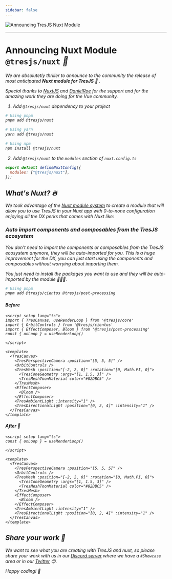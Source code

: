 ```yaml
---
sidebar: false
---
```


![Announcing TresJS Nuxt Module](/blog/tresjs-nuxt-module.png)

---

# Announcing Nuxt Module `@tresjs/nuxt` <i class="i-logo-nuxt" /> 🎉

We are absolutetly thriller to announce to the community the release of most anticipated **Nuxt module for TresJS** 🎉 .

Special thanks to [NuxtJS](https://nuxtjs.org/) and [DanielRoe](https://twitter.com/danielcroe) for the support and for the amazing work they are doing for the Vue community.

1. Add `@tresjs/nuxt` dependency to your project

```bash
# Using pnpm
pnpm add @tresjs/nuxt

# Using yarn
yarn add @tresjs/nuxt

# Using npm
npm install @tresjs/nuxt
```

2. Add `@tresjs/nuxt` to the `modules` section of `nuxt.config.ts`

```js
export default defineNuxtConfig({
  modules: ["@tresjs/nuxt"],
});
```

## What's Nuxt? 🔥

We took advantage of the [Nuxt module system](https://nuxt.com/docs/guide/going-further/modules) to create a module that will allow you to use TresJS in your Nuxt app with 0-to-none configuration enjoying all the DX perks that comes with Nuxt like:

### Auto import components and composables from the TresJS ecosystem 

You don't need to import the components or composables from the TresJS ecosystem anymore, they will be auto-imported for you. This is a huge improvement for the DX, you can just start using the components and composables without worrying about importing them.

You just need to install the packages you want to use and they will be auto-imported by the module 🧙🏼‍♂️.

```bash
# Using pnpm
pnpm add @tresjs/cientos @tresjs/post-processing
```

#### Before 

```vue
<script setup lang="ts">
import { TresCanvas, useRenderLoop } from '@tresjs/core'
import { OrbitControls } from '@tresjs/cientos'
import { EffectComposer, Bloom } from '@tresjs/post-processing'
const { onLoop } = useRenderLoop()

</script>

<template>
  <TresCanvas>
    <TresPerspectiveCamera :position="[5, 5, 5]" />
    <OrbitControls />
    <TresMesh :position="[-2, 2, 0]" :rotation="[0, Math.PI, 0]">
      <TresConeGeometry :args="[1, 1.5, 3]" />
      <TresMeshToonMaterial color="#82DBC5" />
    </TresMesh>
    <EffectComposer>
      <Bloom />
    </EffectComposer>
    <TresAmbientLight :intensity="1" />
    <TresDirectionalLight :position="[0, 2, 4]" :intensity="1" />
  </TresCanvas>
</template>
```
  

#### After 🥹

```vue
<script setup lang="ts">
const { onLoop } = useRenderLoop()

</script>

<template>
  <TresCanvas>
    <TresPerspectiveCamera :position="[5, 5, 5]" />
    <OrbitControls />
    <TresMesh :position="[-2, 2, 0]" :rotation="[0, Math.PI, 0]">
      <TresConeGeometry :args="[1, 1.5, 3]" />
      <TresMeshToonMaterial color="#82DBC5" />
    </TresMesh>
    <EffectComposer>
      <Bloom />
    </EffectComposer>
    <TresAmbientLight :intensity="1" />
    <TresDirectionalLight :position="[0, 2, 4]" :intensity="1" />
  </TresCanvas>
</template>
```


## Share your work 🎨

We want to see what you are creating with TresJS and nuxt, so please share your work with us in our [Discord server](https://discord.gg/UCr96AQmWn) where we have a `#Showcase` area or in our [Twitter](https://twitter.com/tresjs_dev) 😊.

Happy coding! 🚀
